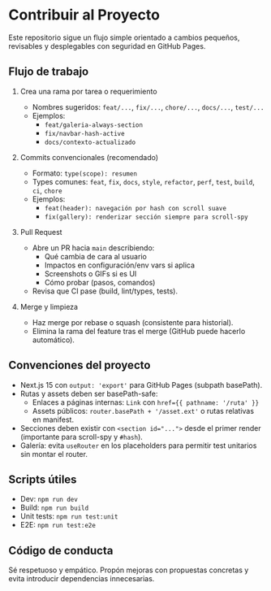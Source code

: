 # Contribuir al Proyecto

Este repositorio sigue un flujo simple orientado a cambios pequeños, revisables y desplegables con seguridad en GitHub Pages.

## Flujo de trabajo

1. Crea una rama por tarea o requerimiento
   - Nombres sugeridos: `feat/...`, `fix/...`, `chore/...`, `docs/...`, `test/...`
   - Ejemplos:
     - `feat/galeria-always-section`
     - `fix/navbar-hash-active`
     - `docs/contexto-actualizado`

2. Commits convencionales (recomendado)
   - Formato: `type(scope): resumen`
   - Types comunes: `feat`, `fix`, `docs`, `style`, `refactor`, `perf`, `test`, `build`, `ci`, `chore`
   - Ejemplos:
     - `feat(header): navegación por hash con scroll suave`
     - `fix(gallery): renderizar sección siempre para scroll-spy`

3. Pull Request
   - Abre un PR hacia `main` describiendo:
     - Qué cambia de cara al usuario
     - Impactos en configuración/env vars si aplica
     - Screenshots o GIFs si es UI
     - Cómo probar (pasos, comandos)
   - Revisa que CI pase (build, lint/types, tests).

4. Merge y limpieza
   - Haz merge por rebase o squash (consistente para historial).
   - Elimina la rama del feature tras el merge (GitHub puede hacerlo automático).

## Convenciones del proyecto

- Next.js 15 con `output: 'export'` para GitHub Pages (subpath basePath).
- Rutas y assets deben ser basePath-safe:
  - Enlaces a páginas internas: `Link` con `href={{ pathname: '/ruta' }}`
  - Assets públicos: `router.basePath + '/asset.ext'` o rutas relativas en manifest.
- Secciones deben existir con `<section id="...">` desde el primer render (importante para scroll-spy y `#hash`).
- Galería: evita `useRouter` en los placeholders para permitir test unitarios sin montar el router.

## Scripts útiles

- Dev: `npm run dev`
- Build: `npm run build`
- Unit tests: `npm run test:unit`
- E2E: `npm run test:e2e`

## Código de conducta

Sé respetuoso y empático. Propón mejoras con propuestas concretas y evita introducir dependencias innecesarias.
